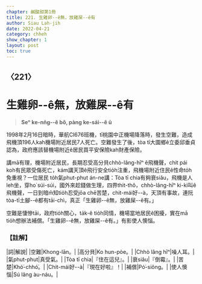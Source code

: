 ```yaml
---
chapter: 鹹酸甜第1冊
title: 221. 生雞卵--ê無，放雞屎--ê有
author: Siau Lah-jih
date: 2022-04-21
category: chheh
show_chapter: 1
layout: post
toc: true
---
```

  
## 〈221〉
# 生雞卵--ê無，放雞屎--ê有
>**Seⁿ ke-nn̄g--ê bô, pàng ke-sái--ê ū**

1998年2月16日暗時，華航CI676班機，tī桃園中正機場降落時，發生空難，造成飛機頂196人kah機場附近居民7人死亡。空難發生了後，tòa tī大園鄉ê立委邱垂貞認為，政府應該替機場附近ê居民買平安保險kah財產保險。

講mā有理，機場附近居民，長期忍受高分貝chhò-lâng-hīⁿ ê飛機聲，chit pái koh有民眾受傷死亡，kám講天頂ê飛行安全tio̍h注重，飛機場附近住民ê性命to̍h免重視？一位居民 to̍h氣phut-phut án-ne講：Tòa tī chia有夠衰siâu，飛機是人leh坐，穿ho͘ súi-súi，國外來趁錢做生理，四界thit-thô，chhò-lâng-hīⁿ ki-ki叫ê飛機聲，一日到暗m̄知tio̍h忍受jōa chē苦楚，chit-mái好--à，天頂有事故，連阮tòa-tī土腳--ê都有tāi-chì，真正「生雞卵--ê無，放雞屎--ê有。」

空難是悽慘tāi，政府tio̍h關心，ta̍k-ê tio̍h同情，機場當地居民ê困擾，實在mā tio̍h想辦法補償。「生雞卵--ê無，放雞屎--ê有。」有影使人懊惱。

### 【註解】

|詞|解說|
|空難|Khong-lān。|
|高分貝|Ko hun-pòe。|
|Chhò lâng hīⁿ|噪人耳。|
|氣phut-phut|真受氣。|
|Tòa tī chia|『住在這兒』。|
|衰siâu|『倒霉』。|
|苦楚|Khó͘-chhó͘。|
|Chit-mái好--à|『現在好啦』！|
|補償|Pó͘-siông。|
|使人懊惱|Sú lâng àu-náu。|

